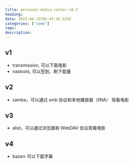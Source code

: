 ```yaml
---
title: personal-media-center-v0.2
heading:  
date: 2023-04-15T05:47:42.629Z
categories: ["code"]
tags: 
description:  
---
```


## v1
- transmission, 可以下载电影
- nastools, 可以签到、刷下载量

## v2
- samba，可以通过 smb 协议和本地播放器（IINA） 观看电影

## v3
- alist，可以通过浏览器和 WebDAV 协议观看电影

## v4 
- bazarr 可以下载字幕

